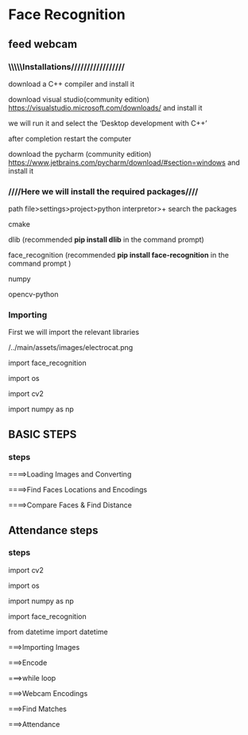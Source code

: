 # Face Recognition
## feed webcam
### \\\\\\\\\\**Installations**/////////////////

download a C++ compiler and install it

download visual studio(community edition) https://visualstudio.microsoft.com/downloads/ and install it 

we will run it and select the ‘Desktop development with C++’

after completion restart the computer

download the pycharm (community edition) https://www.jetbrains.com/pycharm/download/#section=windows and install it

### ////Here we will install the required packages////

path file>settings>project>python interpretor>+ search the packages

cmake

dlib (recommended **pip install dlib** in the command prompt)

face_recognition (recommended **pip install face-recognition** in the command prompt )

numpy

opencv-python

### **Importing**

First we will import the relevant libraries

/../main/assets/images/electrocat.png

import face_recognition

import os

import cv2

import numpy as np

## BASIC STEPS
### steps

====>Loading Images and Converting

====>Find Faces Locations and Encodings

====>Compare Faces & Find Distance

## Attendance steps
### steps
import cv2

import os

import numpy as np

import face_recognition

from datetime import datetime


===>Importing Images

===>Encode

===>while loop

===>Webcam Encodings

===>Find Matches

===>Attendance
